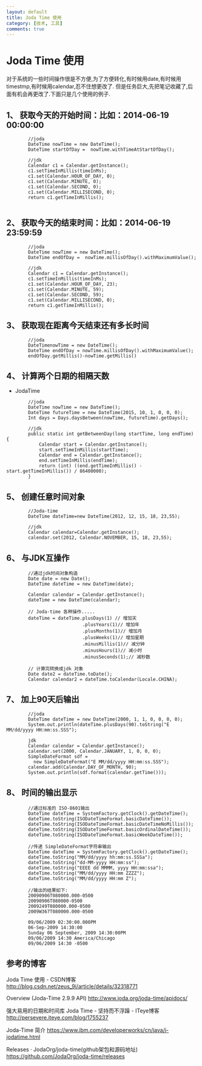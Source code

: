 ```yaml
---
layout: default
title: Joda Time 使用
category: [技术, 工具]
comments: true
---
```


# Joda Time 使用
对于系统的一些时间操作很是不方便,为了方便转化,有时候用date,有时候用timestmp,有时候用calendar,忍不住想更改了.
但是任务巨大,先把笔记收藏了,后面有机会再更改了.下面只是几个使用的例子.





## 1、  获取今天的开始时间：比如：2014-06-19 00:00:00
```
		//joda
		DateTime nowTime = new DateTime();
		DateTime startOfDay =  nowTime.withTimeAtStartOfDay();
		
		//jdk
		Calendar c1 = Calendar.getInstance();
        c1.setTimeInMillis(timeInMs);
        c1.set(Calendar.HOUR_OF_DAY, 0);
        c1.set(Calendar.MINUTE, 0);
        c1.set(Calendar.SECOND, 0);
        c1.set(Calendar.MILLISECOND, 0);
        return c1.getTimeInMillis();
		
```

## 2、  获取今天的结束时间：比如：2014-06-19 23:59:59
```
		//joda
		DateTime nowTime = new DateTime();
		DateTime endOfDay =  nowTime.millisOfDay().withMaximumValue();
		
		//jdk
		Calendar c1 = Calendar.getInstance();
        c1.setTimeInMillis(timeInMs);
        c1.set(Calendar.HOUR_OF_DAY, 23);
        c1.set(Calendar.MINUTE, 59);
        c1.set(Calendar.SECOND, 59);
        c1.set(Calendar.MILLISECOND, 0);
        return c1.getTimeInMillis();
```

## 3、  获取现在距离今天结束还有多长时间
```
		//joda
		DateTimenowTime = new DateTime();
		DateTime endOfDay = nowTime.millisOfDay().withMaximumValue();
		endOfDay.getMillis()-nowTime.getMillis()
```

## 4、  计算两个日期的相隔天数

* JodaTime 

```
		//joda
		DateTime nowTime = new DateTime();
		DateTime futureTime = new DateTime(2015, 10, 1, 0, 0, 0);
		Int days = Days.daysBetween(nowTime, futureTime).getDays();
		
		//jdk
		public static int getBetweenDay(long startTime, long endTime) {
			Calendar start = Calendar.getInstance();
			start.setTimeInMillis(startTime);
			Calendar end = Calendar.getInstance();
			end.setTimeInMillis(endTime);
			return (int) ((end.getTimeInMillis() - start.getTimeInMillis()) / 86400000);
		}
```

## 5、  创建任意时间对象
```
		//Joda-time  
		DateTime dateTime=new DateTime(2012, 12, 15, 18, 23,55); 
		
		//jdk  
		Calendar calendar=Calendar.getInstance();  
		calendar.set(2012, Calendar.NOVEMBER, 15, 18, 23,55);  
```


## 6、  与JDK互操作
```
		//通过jdk时间对象构造  
		Date date = new Date();  
		DateTime dateTime = new DateTime(date);  
		  
		Calendar calendar = Calendar.getInstance();  
		dateTime = new DateTime(calendar);  
		  
		// Joda-time 各种操作.....  
		dateTime = dateTime.plusDays(1) // 增加天  
							.plusYears(1)// 增加年  
							.plusMonths(1)// 增加月  
							.plusWeeks(1)// 增加星期  
							.minusMillis(1)// 减分钟  
							.minusHours(1)// 减小时  
							.minusSeconds(1);// 减秒数  
							  
		// 计算完转换成jdk 对象  
		Date date2 = dateTime.toDate();  
		Calendar calendar2 = dateTime.toCalendar(Locale.CHINA); 
```

## 7、  加上90天后输出
```
		//joda
		DateTime dateTime = new DateTime(2000, 1, 1, 0, 0, 0, 0);
		System.out.println(dateTime.plusDays(90).toString("E MM/dd/yyyy HH:mm:ss.SSS");

		jdk
		Calendar calendar = Calendar.getInstance();
		calendar.set(2000, Calendar.JANUARY, 1, 0, 0, 0);
		SimpleDateFormat sdf =
		  new SimpleDateFormat("E MM/dd/yyyy HH:mm:ss.SSS");
		calendar.add(Calendar.DAY_OF_MONTH, 90);
		System.out.println(sdf.format(calendar.getTime()));
```

## 8、  时间的输出显示
```
		//通过标准的 ISO-8601输出
		DateTime dateTime = SystemFactory.getClock().getDateTime();
		dateTime.toString(ISODateTimeFormat.basicDateTime());
		dateTime.toString(ISODateTimeFormat.basicDateTimeNoMillis());
		dateTime.toString(ISODateTimeFormat.basicOrdinalDateTime());
		dateTime.toString(ISODateTimeFormat.basicWeekDateTime());

		//传递 SimpleDateFormat字符串输出
		DateTime dateTime = SystemFactory.getClock().getDateTime();
		dateTime.toString("MM/dd/yyyy hh:mm:ss.SSSa");
		dateTime.toString("dd-MM-yyyy HH:mm:ss");
		dateTime.toString("EEEE dd MMMM, yyyy HH:mm:ssa");
		dateTime.toString("MM/dd/yyyy HH:mm ZZZZ");
		dateTime.toString("MM/dd/yyyy HH:mm Z");

		//输出的结果如下:
		20090906T080000.000-0500
		20090906T080000-0500
		2009249T080000.000-0500
		2009W367T080000.000-0500

		09/06/2009 02:30:00.000PM
		06-Sep-2009 14:30:00
		Sunday 06 September, 2009 14:30:00PM
		09/06/2009 14:30 America/Chicago
		09/06/2009 14:30 -0500
```

## 参考的博客
Joda Time 使用 - CSDN博客
<http://blog.csdn.net/zeus_9i/article/details/32318771>

Overview (Joda-Time 2.9.9 API)
<http://www.joda.org/joda-time/apidocs/>

强大易用的日期和时间库 Joda Time - 坚持而不浮躁 - ITeye博客
<http://persevere.iteye.com/blog/1755237>

Joda-Time 简介
<https://www.ibm.com/developerworks/cn/java/j-jodatime.html>


Releases · JodaOrg/joda-time(github架包和源码地址)
<https://github.com/JodaOrg/joda-time/releases>



